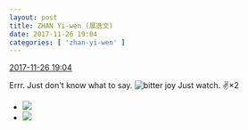 ```yaml
---
layout: post
title: ZHAN Yi-wen (展逸文)
date: 2017-11-26 19:04
categories: [ 'zhan-yi-wen' ]
---
```


<div class="weibo-info">
  <a href="https://weibo.com/6108090526/FwTPr05wy">2017-11-26 19:04</a>
</div>

Errr. Just don't know what to say. ![bitter joy](http://img.t.sinajs.cn/t4/appstyle/expression/ext/normal/2c/moren_yunbei_org.png) Just watch. :v:×2

<!-- more -->

<ul class="weibo-pic-list-1">
  <li class="weibo-pic">
    <a href="https://wx1.sinaimg.cn/mw690/006FmVn8ly1flvotffl3xj30qo0zqn2h.jpg"><img src="http://wx1.sinaimg.cn/thumb150/006FmVn8ly1flvotffl3xj30qo0zqn2h.jpg" /></a>
  </li>
  <li class="weibo-pic">
    <a href="https://wx1.sinaimg.cn/mw690/006FmVn8ly1flvotg6hxsj30i40nujt6.jpg"><img src="http://wx1.sinaimg.cn/thumb150/006FmVn8ly1flvotg6hxsj30i40nujt6.jpg" /></a>
  </li>
</ul>
